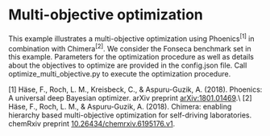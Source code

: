 # Multi-objective optimization

This example illustrates a multi-objective optimization using Phoenics<sup>[1]</sup> in combination with Chimera<sup>[2]</sup>. We consider the Fonseca benchmark set in this example. Parameters for the optimization procedure as well as details about the objectives to optimize are provided in the config.json file. Call optimize_multi_objective.py to execute the optimization procedure. 

[1] Häse, F., Roch, L. M., Kreisbeck, C., & Aspuru-Guzik, A. (2018). Phoenics: A universal deep Bayesian optimizer. arXiv preprint [arXiv:1801.01469](https://arxiv.org/abs/1801.01469).\ 
[2] Häse, F., Roch, L. M., & Aspuru-Guzik, A. (2018). Chimera: enabling hierarchy based multi-objective optimization for self-driving laboratories. chemRxiv preprint [10.26434/chemrxiv.6195176.v1](https://chemrxiv.org/articles/Chimera_Enabling_Hierarchy_Based_Multi-Objective_Optimization_for_Self-Driving_Laboratories/6195176).
